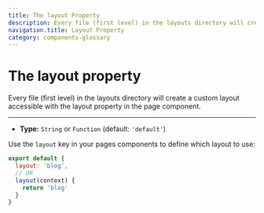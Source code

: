 ```yaml
---
title: The layout Property
description: Every file (first level) in the layouts directory will create a custom layout accessible with the layout property in the page component.
navigation.title: Layout Property
category: components-glossary
---
```


# The layout property

Every file (first level) in the layouts directory will create a custom layout accessible with the layout property in the page component.

---

- **Type:** `String` or `Function` (default: `'default'`)

Use the `layout` key in your pages components to define which layout to use:

```js
export default {
  layout: 'blog',
  // OR
  layout(context) {
    return 'blog'
  }
}
```
